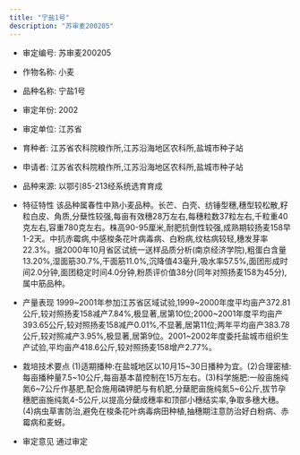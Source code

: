 ```yaml
---
title: "宁盐1号"
description: "苏审麦200205"
---
```

* 审定编号:  苏审麦200205

*  作物名称:  小麦

*  品种名称:  宁盐1号

*  审定年份:  2002

*  审定单位:  江苏省

* 育种者:  江苏省农科院粮作所,江苏沿海地区农科所,盐城市种子站

*  申请者:  江苏省农科院粮作所,江苏沿海地区农科所,盐城市种子站

*  品种来源:  以鄂引85-213经系统选育育成

*  特征特性
该品种属春性中熟小麦品种。长芒、白壳、纺锤型穗,穗型较松散,籽粒白皮、角质,分蘖性较强,每亩有效穗28万左右,每穗粒数37粒左右,千粒重40克左右,容重780克左右。株高90-95厘米,耐肥抗倒性较强,成熟期较扬麦158早1-2天。中抗赤霉病,中感梭条花叶病毒病、白粉病,纹枯病较轻,穗发芽率22.3%。据2000年10月省区试统一送样品质分析(南京经济学院),粗蛋白含量13.20%,湿面筋30.7%,干面筋11.0%,沉降值43毫升,吸水率57.5%,面团形成时间2.0分钟,面团稳定时间4.0分钟,粉质评价值38分(同年对照扬麦158为45分),属中筋品种。

*  产量表现
1999~2001年参加江苏省区域试验,1999~2000年度平均亩产372.81公斤,较对照扬麦158减产7.84%,极显著,居第10位;2000~2001年度平均亩产393.65公斤,较对照扬麦158减产0.01%,不显著,居第11位;两年平均亩产383.78公斤,较对照减产3.95%,极显著,居第9位。2001~2002年度委托盐城市组织生产试验,平均亩产418.6公斤,较对照扬麦158增产2.77%。

*  栽培技术要点
(1)适期播种:在盐城地区以10月15~30日播种为宜。(2)合理密植:每亩播种量7.5~10公斤,每亩基本苗控制在15万左右。(3)科学施肥:一般亩施纯氮6~7公斤作基肥,配合施用磷钾肥与有机肥,分蘖肥亩施纯氮5~6公斤,拔节孕穗肥亩施纯氮4-5公斤,以提高分蘖成穗率和顶部小穗结实率,争取多穗大穗。(4)病虫草害防治,避免在梭条花叶病毒病田种植,抽穗期注意防治好白粉病、赤霉病和麦蚜。

*  审定意见
通过审定
